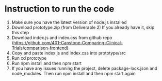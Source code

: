 # Instruction to run the code
  1. Make sure you have the latest version of node.js installed
  2. Download prototype.zip (from Deliverable 2) If you already have it, skip this step
  3. Download index.js and index.css from github repo (https://github.com/401-Capstone-Comparing-Clinical-Trials/comparison-frontend)
  4. Copy and paste index.js and index.css into prototype/src
  5. Run cd prototype
  6. Run npm install and then npm start
  7. If you have any issues running the project, delete package-lock.json and node_modules. Then run npm install and then npm start again
